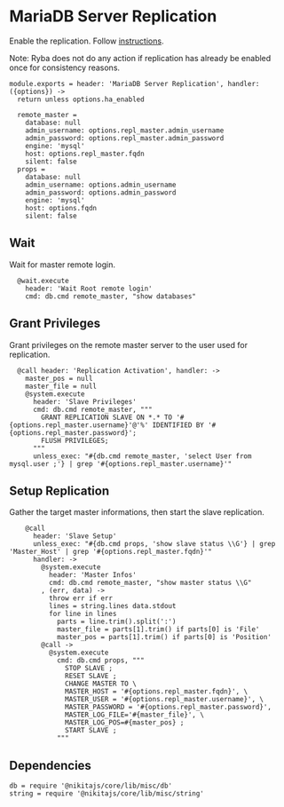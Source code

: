 
# MariaDB Server Replication

Enable the replication.
Follow [instructions](https://www.digitalocean.com/community/tutorials/how-to-set-up-master-slave-replication-in-mysql).

Note: Ryba does not do any action if replication has already be enabled once for
consistency reasons.

    module.exports = header: 'MariaDB Server Replication', handler: ({options}) ->
      return unless options.ha_enabled
      
      remote_master =
        database: null
        admin_username: options.repl_master.admin_username
        admin_password: options.repl_master.admin_password
        engine: 'mysql'
        host: options.repl_master.fqdn
        silent: false
      props =
        database: null
        admin_username: options.admin_username
        admin_password: options.admin_password
        engine: 'mysql'
        host: options.fqdn
        silent: false

## Wait
Wait for master remote login.

      @wait.execute
        header: 'Wait Root remote login'
        cmd: db.cmd remote_master, "show databases"

## Grant Privileges
Grant privileges on the remote master server to the user used for replication.

      @call header: 'Replication Activation', handler: ->
        master_pos = null
        master_file = null
        @system.execute
          header: 'Slave Privileges'
          cmd: db.cmd remote_master, """
            GRANT REPLICATION SLAVE ON *.* TO '#{options.repl_master.username}'@'%' IDENTIFIED BY '#{options.repl_master.password}';
            FLUSH PRIVILEGES;
          """
          unless_exec: "#{db.cmd remote_master, 'select User from mysql.user ;'} | grep '#{options.repl_master.username}'"

## Setup Replication
Gather the target master informations, then start the slave replication.

        @call
          header: 'Slave Setup'
          unless_exec: "#{db.cmd props, 'show slave status \\G'} | grep 'Master_Host' | grep '#{options.repl_master.fqdn}'"
          handler: ->
            @system.execute
              header: 'Master Infos'
              cmd: db.cmd remote_master, "show master status \\G"
            , (err, data) ->
              throw err if err
              lines = string.lines data.stdout
              for line in lines
                parts = line.trim().split(':')
                master_file = parts[1].trim() if parts[0] is 'File'
                master_pos = parts[1].trim() if parts[0] is 'Position'
            @call ->
              @system.execute
                cmd: db.cmd props, """
                  STOP SLAVE ;
                  RESET SLAVE ;
                  CHANGE MASTER TO \
                  MASTER_HOST = '#{options.repl_master.fqdn}', \
                  MASTER_USER = '#{options.repl_master.username}', \
                  MASTER_PASSWORD = '#{options.repl_master.password}',
                  MASTER_LOG_FILE='#{master_file}', \
                  MASTER_LOG_POS=#{master_pos} ;
                  START SLAVE ;
                """

## Dependencies

    db = require '@nikitajs/core/lib/misc/db'
    string = require '@nikitajs/core/lib/misc/string'
